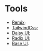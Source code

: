# Tools

- [Remix](https://remix.run/);
- [TailwindCss](https://tailwindcss.com/);
- [Daisy UI](https://daisyui.com/);
- [Radix UI](https://www.radix-ui.com/primitives);
- [Base UI](https://mui.com/base-ui/).